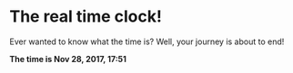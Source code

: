 # The real time clock!

Ever wanted to know what the time is? Well, your journey is about to end!

**The time is Nov 28, 2017, 17:51**